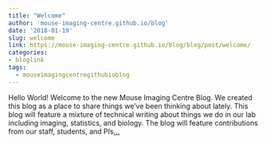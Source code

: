 ```yaml
---
title: "Welcome"
author: 'mouse-imaging-centre.github.io/blog'
date: '2018-01-19'
slug: welcome
link: https://mouse-imaging-centre.github.io/blog/blog/post/welcome/
categories:
- bloglink
tags:
  - mouseimagingcentregithubioblog
---
```


Hello World! Welcome to the new Mouse Imaging Centre Blog. We created this blog as a place to share things we’ve been thinking about lately. This blog will feature a mixture of technical writing about things we do in our lab including imaging, statistics, and biology. The blog will feature contributions from our staff, students, and PIs[... <i class="fas fa-external-link-alt"></i>](https://mouse-imaging-centre.github.io/blog/blog/post/welcome/)

